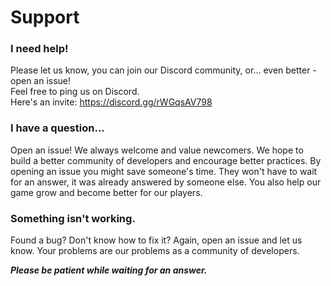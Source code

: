 # Support
### I need help!
Please let us know, you can join our Discord community, or... even better - open an issue!<br>
Feel free to ping us on Discord.<br>
Here's an invite: https://discord.gg/rWGqsAV798

### I have a question...
Open an issue! We always welcome and value newcomers. We hope to build a better community of developers and encourage better practices.
By opening an issue you might save someone's time. They won't have to wait for an answer, it was already answered by someone else.
You also help our game grow and become better for our players.

### Something isn't working.
Found a bug? Don't know how to fix it? Again, open an issue and let us know. Your problems are our problems as a community of developers.

***Please be patient while waiting for an answer.***